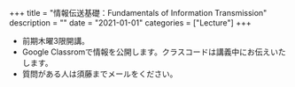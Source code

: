 +++
title = "情報伝送基礎：Fundamentals of Information Transmission"
description = ""
date = "2021-01-01"
categories = ["Lecture"]
+++
- 前期木曜3限開講。
- Google Classromで情報を公開します。クラスコードは講義中にお伝えいたします。
- 質問がある人は須藤までメールをください。